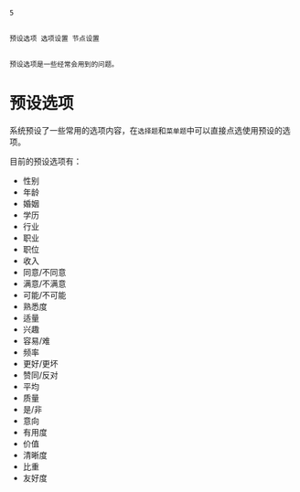 ```index

5

```

```tag

预设选项 选项设置 节点设置

```

```summary

预设选项是一些经常会用到的问题。

```

# 预设选项

系统预设了一些常用的选项内容，在`选择题`和`菜单题`中可以直接点选使用预设的选项。

目前的预设选项有：
+ 性别
+ 年龄
+ 婚姻
+ 学历
+ 行业
+ 职业
+ 职位
+ 收入
+ 同意/不同意
+ 满意/不满意
+ 可能/不可能
+ 熟悉度
+ 适量
+ 兴趣
+ 容易/难
+ 频率
+ 更好/更坏
+ 赞同/反对
+ 平均
+ 质量
+ 是/非
+ 意向
+ 有用度
+ 价值
+ 清晰度
+ 比重
+ 友好度